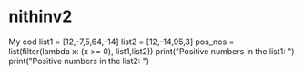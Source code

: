 # nithinv2
My cod
list1 = [12,-7,5,64,-14]
list2 = [12,-14,95,3]
pos_nos = list(filter(lambda x: (x >= 0), list1,list2)) 
print("Positive numbers in the list1: ")
print("Positive numbers in the list2: ")

